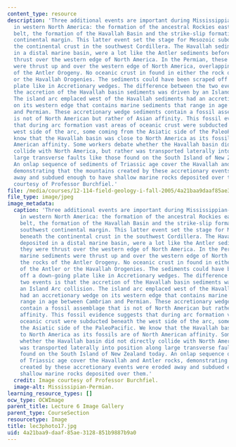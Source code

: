 ```yaml
---
content_type: resource
description: 'Three additional events are important during Mississippian-Permian time
  in western North America: the formation of the ancestral Rockies east of the Cordilleran
  belt, the formation of the Havallah Basin and the strike-slip formation of the southwest
  continental margin. This latter event set the stage for Mesozoic subduction beneath
  the continental crust in the southwest Cordillera. The Havallah sediments, deposited
  in a distal marine basin, were a lot like the Antler sediments before they were
  thrust over the western edge of North America. In the Permian, these marine sediments
  were thrust up and over the western edge of North America, overlapping the rocks
  of the Antler Orogeny. No oceanic crust in found in either the rock of the Antler
  or the Havallah Orogenies. The sediments could have been scraped off a down-going
  plate like in Accretionary wedges. The difference between the two events is that
  the accretion of the Havallah basin sediments was driven by an Island Arc collision.
  The island arc emplaced west of the Havallah sediments had an accretionary wedge
  on its western edge that contains marine sediments that range in age between Cambrian
  and Permian. These accretionary wedge sediments contain a fossil assemblage that
  is not of North American but rather of Asian affinity. This fossil evidence suggests
  that during arc formation vast areas of oceanic crust were subducted beneath the
  west side of the arc, some coming from the Asiatic side of the PaleoPacific. We
  know that the Havallah basin was close to North America as its fossils are of North
  American affinity. Some workers debate whether the Havallah basin did not directly
  collide with North America, but rather was transported laterally into position along
  large transverse faults like those found on the South Island of New Zealand today.
  An onlap sequence of sediments of Triassic age cover the Havallah and Antler rocks,
  demonstrating that the mountains created by these accretionary events were eroded
  away and subdued enough to have shallow marine rocks deposited over them. Image
  courtesy of Professor Burchfiel.'
file: /media/courses/12-114-field-geology-i-fall-2005/4a21baa9daaf85ae3128851b9887b9a0_lec3photo17.jpg
file_type: image/jpeg
image_metadata:
  caption: 'Three additional events are important during Mississippian-Permian time
    in western North America: the formation of the ancestral Rockies east of the Cordilleran
    belt, the formation of the Havallah Basin and the strike-slip formation of the
    southwest continental margin. This latter event set the stage for Mesozoic subduction
    beneath the continental crust in the southwest Cordillera. The Havallah sediments,
    deposited in a distal marine basin, were a lot like the Antler sediments before
    they were thrust over the western edge of North America. In the Permian, these
    marine sediments were thrust up and over the western edge of North America, overlapping
    the rocks of the Antler Orogeny. No oceanic crust in found in either the rock
    of the Antler or the Havallah Orogenies. The sediments could have been scraped
    off a down-going plate like in Accretionary wedges. The difference between the
    two events is that the accretion of the Havallah basin sediments was driven by
    an Island Arc collision. The island arc emplaced west of the Havallah sediments
    had an accretionary wedge on its western edge that contains marine sediments that
    range in age between Cambrian and Permian. These accretionary wedge sediments
    contain a fossil assemblage that is not of North American but rather of Asian
    affinity. This fossil evidence suggests that during arc formation vast areas of
    oceanic crust were subducted beneath the west side of the arc, some coming from
    the Asiatic side of the PaleoPacific. We know that the Havallah basin was close
    to North America as its fossils are of North American affinity. Some workers debate
    whether the Havallah basin did not directly collide with North America, but rather
    was transported laterally into position along large transverse faults like those
    found on the South Island of New Zealand today. An onlap sequence of sediments
    of Triassic age cover the Havallah and Antler rocks, demonstrating that the mountains
    created by these accretionary events were eroded away and subdued enough to have
    shallow marine rocks deposited over them.'
  credit: Image courtesy of Professor Burchfiel.
  image-alt: Mississipian-Permian.
learning_resource_types: []
ocw_type: OCWImage
parent_title: Lecture 6 Image Gallery
parent_type: CourseSection
resourcetype: Image
title: lec3photo17.jpg
uid: 4a21baa9-daaf-85ae-3128-851b9887b9a0
---
```

